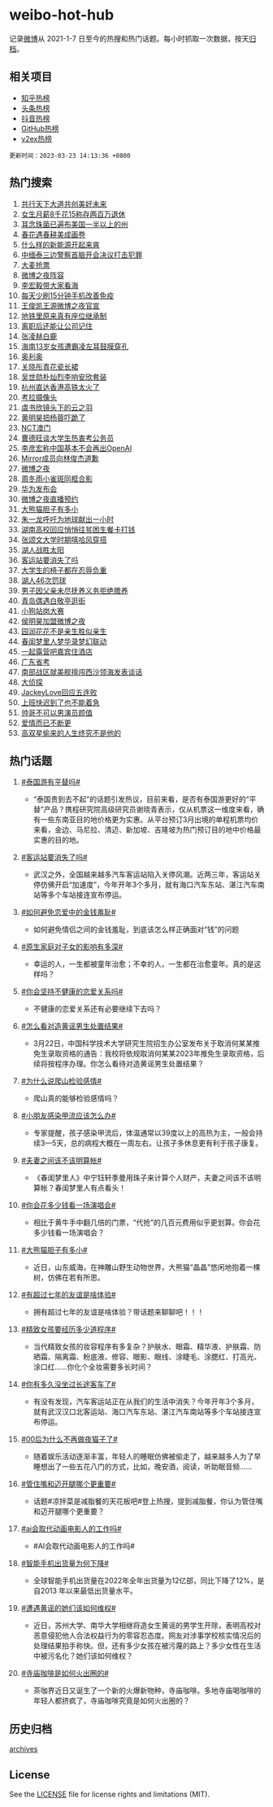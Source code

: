 # weibo-hot-hub

记录[微博](https://www.weibo.com)从 2021-1-7 日至今的热搜和热门话题。每小时抓取一次数据，按天[归档](archives)。

## 相关项目

- [知乎热榜](https://github.com/lonnyzhang423/zhihu-hot-hub)
- [头条热榜](https://github.com/lonnyzhang423/toutiao-hot-hub)
- [抖音热榜](https://github.com/lonnyzhang423/douyin-hot-hub)
- [GitHub热榜](https://github.com/lonnyzhang423/github-hot-hub)
- [v2ex热榜](https://github.com/lonnyzhang423/v2ex-hot-hub)


`更新时间：2023-03-23 14:13:36 +0800`

## 热门搜索

1. [共行天下大道共创美好未来](https://m.weibo.cn/search?containerid=100103type%3D1%26t%3D10%26q%3D%23%E5%85%B1%E8%A1%8C%E5%A4%A9%E4%B8%8B%E5%A4%A7%E9%81%93%E5%85%B1%E5%88%9B%E7%BE%8E%E5%A5%BD%E6%9C%AA%E6%9D%A5%23&stream_entry_id=51&isnewpage=1&extparam=seat%3D1%26c_type%3D51%26filter_type%3Drealtimehot%26dgr%3D0%26cate%3D10103%26pos%3D0%26stream_entry_id%3D51%26display_time%3D1679552014%26pre_seqid%3D16795520148650306978&luicode=10000011&lfid=106003type%253D25%2526t%253D3%2526disable_hot%253D1%2526filter_type%253Drealtimehot)
1. [女生月薪8千花15称存两百万退休](https://m.weibo.cn/search?containerid=100103type%3D1%26t%3D10%26q%3D%23%E5%A5%B3%E7%94%9F%E6%9C%88%E8%96%AA8%E5%8D%83%E8%8A%B115%E7%A7%B0%E5%AD%98%E4%B8%A4%E7%99%BE%E4%B8%87%E9%80%80%E4%BC%91%23&stream_entry_id=31&isnewpage=1&extparam=seat%3D1%26realpos%3D1%26filter_type%3Drealtimehot%26cate%3D5001%26q%3D%2523%25E5%25A5%25B3%25E7%2594%259F%25E6%259C%2588%25E8%2596%25AA8%25E5%258D%2583%25E8%258A%25B115%25E7%25A7%25B0%25E5%25AD%2598%25E4%25B8%25A4%25E7%2599%25BE%25E4%25B8%2587%25E9%2580%2580%25E4%25BC%2591%2523%26stream_entry_id%3D31%26band_rank%3D1%26flag%3D1%26dgr%3D0%26pos%3D0%26c_type%3D31%26lcate%3D5001%26display_time%3D1679552014%26pre_seqid%3D16795520148650306978&luicode=10000011&lfid=106003type%253D25%2526t%253D3%2526disable_hot%253D1%2526filter_type%253Drealtimehot)
1. [耳念珠菌已遍布美国一半以上的州](https://m.weibo.cn/search?containerid=100103type%3D1%26t%3D10%26q%3D%23%E8%80%B3%E5%BF%B5%E7%8F%A0%E8%8F%8C%E5%B7%B2%E9%81%8D%E5%B8%83%E7%BE%8E%E5%9B%BD%E4%B8%80%E5%8D%8A%E4%BB%A5%E4%B8%8A%E7%9A%84%E5%B7%9E%23&stream_entry_id=31&isnewpage=1&extparam=seat%3D1%26realpos%3D2%26filter_type%3Drealtimehot%26cate%3D5001%26q%3D%2523%25E8%2580%25B3%25E5%25BF%25B5%25E7%258F%25A0%25E8%258F%258C%25E5%25B7%25B2%25E9%2581%258D%25E5%25B8%2583%25E7%25BE%258E%25E5%259B%25BD%25E4%25B8%2580%25E5%258D%258A%25E4%25BB%25A5%25E4%25B8%258A%25E7%259A%2584%25E5%25B7%259E%2523%26stream_entry_id%3D31%26band_rank%3D2%26flag%3D1%26dgr%3D0%26pos%3D1%26c_type%3D31%26lcate%3D5001%26display_time%3D1679552014%26pre_seqid%3D16795520148650306978&luicode=10000011&lfid=106003type%253D25%2526t%253D3%2526disable_hot%253D1%2526filter_type%253Drealtimehot)
1. [春花遇春耕美成画卷](https://m.weibo.cn/search?containerid=100103type%3D1%26t%3D10%26q%3D%23%E6%98%A5%E8%8A%B1%E9%81%87%E6%98%A5%E8%80%95%E7%BE%8E%E6%88%90%E7%94%BB%E5%8D%B7%23&stream_entry_id=31&isnewpage=1&extparam=seat%3D1%26realpos%3D3%26filter_type%3Drealtimehot%26cate%3D5001%26q%3D%2523%25E6%2598%25A5%25E8%258A%25B1%25E9%2581%2587%25E6%2598%25A5%25E8%2580%2595%25E7%25BE%258E%25E6%2588%2590%25E7%2594%25BB%25E5%258D%25B7%2523%26stream_entry_id%3D31%26band_rank%3D3%26flag%3D1%26dgr%3D0%26pos%3D2%26c_type%3D31%26lcate%3D5001%26display_time%3D1679552014%26pre_seqid%3D16795520148650306978&luicode=10000011&lfid=106003type%253D25%2526t%253D3%2526disable_hot%253D1%2526filter_type%253Drealtimehot)
1. [什么样的新能源开起来爽](https://m.weibo.cn/search?containerid=100103type%3D1%26t%3D10%26q%3D%23%E4%BB%80%E4%B9%88%E6%A0%B7%E7%9A%84%E6%96%B0%E8%83%BD%E6%BA%90%E5%BC%80%E8%B5%B7%E6%9D%A5%E7%88%BD%23&stream_entry_id=31&isnewpage=1&extparam=seat%3D1%26filter_type%3Drealtimehot%26cate%3D5001%26q%3D%2523%25E4%25BB%2580%25E4%25B9%2588%25E6%25A0%25B7%25E7%259A%2584%25E6%2596%25B0%25E8%2583%25BD%25E6%25BA%2590%25E5%25BC%2580%25E8%25B5%25B7%25E6%259D%25A5%25E7%2588%25BD%2523%26stream_entry_id%3D31%26topic_ad%3D1%26band_rank%3D4%26dgr%3D0%26pos%3D3%26c_type%3D31%26lcate%3D5001%26adid%3D183712%26display_time%3D1679552014%26pre_seqid%3D16795520148650306978&luicode=10000011&lfid=106003type%253D25%2526t%253D3%2526disable_hot%253D1%2526filter_type%253Drealtimehot)
1. [中缅泰三边警察首脑开会决议打击犯罪](https://m.weibo.cn/search?containerid=100103type%3D1%26t%3D10%26q%3D%23%E4%B8%AD%E7%BC%85%E6%B3%B0%E4%B8%89%E8%BE%B9%E8%AD%A6%E5%AF%9F%E9%A6%96%E8%84%91%E5%BC%80%E4%BC%9A%E5%86%B3%E8%AE%AE%E6%89%93%E5%87%BB%E7%8A%AF%E7%BD%AA%23&stream_entry_id=31&isnewpage=1&extparam=seat%3D1%26realpos%3D4%26filter_type%3Drealtimehot%26cate%3D5001%26q%3D%2523%25E4%25B8%25AD%25E7%25BC%2585%25E6%25B3%25B0%25E4%25B8%2589%25E8%25BE%25B9%25E8%25AD%25A6%25E5%25AF%259F%25E9%25A6%2596%25E8%2584%2591%25E5%25BC%2580%25E4%25BC%259A%25E5%2586%25B3%25E8%25AE%25AE%25E6%2589%2593%25E5%2587%25BB%25E7%258A%25AF%25E7%25BD%25AA%2523%26stream_entry_id%3D31%26band_rank%3D4%26flag%3D1%26dgr%3D0%26pos%3D4%26c_type%3D31%26lcate%3D5001%26display_time%3D1679552014%26pre_seqid%3D16795520148650306978&luicode=10000011&lfid=106003type%253D25%2526t%253D3%2526disable_hot%253D1%2526filter_type%253Drealtimehot)
1. [大麦抢票](https://m.weibo.cn/search?containerid=100103type%3D1%26t%3D10%26q%3D%E5%A4%A7%E9%BA%A6%E6%8A%A2%E7%A5%A8&stream_entry_id=31&isnewpage=1&extparam=seat%3D1%26realpos%3D5%26filter_type%3Drealtimehot%26cate%3D5001%26q%3D%25E5%25A4%25A7%25E9%25BA%25A6%25E6%258A%25A2%25E7%25A5%25A8%26stream_entry_id%3D31%26band_rank%3D5%26flag%3D1%26dgr%3D0%26pos%3D5%26c_type%3D31%26lcate%3D5001%26display_time%3D1679552014%26pre_seqid%3D16795520148650306978&luicode=10000011&lfid=106003type%253D25%2526t%253D3%2526disable_hot%253D1%2526filter_type%253Drealtimehot)
1. [微博之夜阵容](https://m.weibo.cn/search?containerid=100103type%3D1%26t%3D10%26q%3D%23%E5%BE%AE%E5%8D%9A%E4%B9%8B%E5%A4%9C%E9%98%B5%E5%AE%B9%23&stream_entry_id=31&isnewpage=1&extparam=seat%3D1%26realpos%3D6%26filter_type%3Drealtimehot%26cate%3D5001%26q%3D%2523%25E5%25BE%25AE%25E5%258D%259A%25E4%25B9%258B%25E5%25A4%259C%25E9%2598%25B5%25E5%25AE%25B9%2523%26stream_entry_id%3D31%26band_rank%3D6%26flag%3D16%26dgr%3D0%26pos%3D6%26c_type%3D31%26lcate%3D5001%26display_time%3D1679552014%26pre_seqid%3D16795520148650306978&luicode=10000011&lfid=106003type%253D25%2526t%253D3%2526disable_hot%253D1%2526filter_type%253Drealtimehot)
1. [李宏毅带大家看海](https://m.weibo.cn/search?containerid=100103type%3D1%26t%3D10%26q%3D%23%E6%9D%8E%E5%AE%8F%E6%AF%85%E5%B8%A6%E5%A4%A7%E5%AE%B6%E7%9C%8B%E6%B5%B7%23&stream_entry_id=31&isnewpage=1&extparam=seat%3D1%26filter_type%3Drealtimehot%26cate%3D5001%26q%3D%2523%25E6%259D%258E%25E5%25AE%258F%25E6%25AF%2585%25E5%25B8%25A6%25E5%25A4%25A7%25E5%25AE%25B6%25E7%259C%258B%25E6%25B5%25B7%2523%26stream_entry_id%3D31%26band_rank%3D7%26dgr%3D0%26pos%3D7%26c_type%3D31%26lcate%3D5001%26adid%3D183683%26display_time%3D1679552014%26pre_seqid%3D16795520148650306978&luicode=10000011&lfid=106003type%253D25%2526t%253D3%2526disable_hot%253D1%2526filter_type%253Drealtimehot)
1. [每天少刷15分钟手机改善免疫](https://m.weibo.cn/search?containerid=100103type%3D1%26t%3D10%26q%3D%23%E6%AF%8F%E5%A4%A9%E5%B0%91%E5%88%B715%E5%88%86%E9%92%9F%E6%89%8B%E6%9C%BA%E6%94%B9%E5%96%84%E5%85%8D%E7%96%AB%23&stream_entry_id=31&isnewpage=1&extparam=seat%3D1%26realpos%3D7%26filter_type%3Drealtimehot%26cate%3D5001%26q%3D%2523%25E6%25AF%258F%25E5%25A4%25A9%25E5%25B0%2591%25E5%2588%25B715%25E5%2588%2586%25E9%2592%259F%25E6%2589%258B%25E6%259C%25BA%25E6%2594%25B9%25E5%2596%2584%25E5%2585%258D%25E7%2596%25AB%2523%26stream_entry_id%3D31%26band_rank%3D7%26flag%3D0%26dgr%3D0%26pos%3D8%26c_type%3D31%26lcate%3D5001%26display_time%3D1679552014%26pre_seqid%3D16795520148650306978&luicode=10000011&lfid=106003type%253D25%2526t%253D3%2526disable_hot%253D1%2526filter_type%253Drealtimehot)
1. [王俊凯王源微博之夜官宣](https://m.weibo.cn/search?containerid=100103type%3D1%26t%3D10%26q%3D%23%E7%8E%8B%E4%BF%8A%E5%87%AF%E7%8E%8B%E6%BA%90%E5%BE%AE%E5%8D%9A%E4%B9%8B%E5%A4%9C%E5%AE%98%E5%AE%A3%23&stream_entry_id=31&isnewpage=1&extparam=seat%3D1%26realpos%3D8%26filter_type%3Drealtimehot%26cate%3D5001%26q%3D%2523%25E7%258E%258B%25E4%25BF%258A%25E5%2587%25AF%25E7%258E%258B%25E6%25BA%2590%25E5%25BE%25AE%25E5%258D%259A%25E4%25B9%258B%25E5%25A4%259C%25E5%25AE%2598%25E5%25AE%25A3%2523%26stream_entry_id%3D31%26band_rank%3D8%26flag%3D16%26dgr%3D0%26pos%3D9%26c_type%3D31%26lcate%3D5001%26display_time%3D1679552014%26pre_seqid%3D16795520148650306978&luicode=10000011&lfid=106003type%253D25%2526t%253D3%2526disable_hot%253D1%2526filter_type%253Drealtimehot)
1. [地铁里原来真有座位继承制](https://m.weibo.cn/search?containerid=100103type%3D1%26t%3D10%26q%3D%23%E5%9C%B0%E9%93%81%E9%87%8C%E5%8E%9F%E6%9D%A5%E7%9C%9F%E6%9C%89%E5%BA%A7%E4%BD%8D%E7%BB%A7%E6%89%BF%E5%88%B6%23&stream_entry_id=31&isnewpage=1&extparam=seat%3D1%26realpos%3D9%26filter_type%3Drealtimehot%26cate%3D5001%26q%3D%2523%25E5%259C%25B0%25E9%2593%2581%25E9%2587%258C%25E5%258E%259F%25E6%259D%25A5%25E7%259C%259F%25E6%259C%2589%25E5%25BA%25A7%25E4%25BD%258D%25E7%25BB%25A7%25E6%2589%25BF%25E5%2588%25B6%2523%26stream_entry_id%3D31%26band_rank%3D9%26flag%3D0%26dgr%3D0%26pos%3D10%26c_type%3D31%26lcate%3D5001%26display_time%3D1679552014%26pre_seqid%3D16795520148650306978&luicode=10000011&lfid=106003type%253D25%2526t%253D3%2526disable_hot%253D1%2526filter_type%253Drealtimehot)
1. [离职后还能让公司记住](https://m.weibo.cn/search?containerid=100103type%3D1%26t%3D10%26q%3D%23%E7%A6%BB%E8%81%8C%E5%90%8E%E8%BF%98%E8%83%BD%E8%AE%A9%E5%85%AC%E5%8F%B8%E8%AE%B0%E4%BD%8F%23&stream_entry_id=31&isnewpage=1&extparam=seat%3D1%26realpos%3D10%26filter_type%3Drealtimehot%26cate%3D5001%26q%3D%2523%25E7%25A6%25BB%25E8%2581%258C%25E5%2590%258E%25E8%25BF%2598%25E8%2583%25BD%25E8%25AE%25A9%25E5%2585%25AC%25E5%258F%25B8%25E8%25AE%25B0%25E4%25BD%258F%2523%26stream_entry_id%3D31%26band_rank%3D10%26flag%3D0%26dgr%3D0%26pos%3D11%26c_type%3D31%26lcate%3D5001%26display_time%3D1679552014%26pre_seqid%3D16795520148650306978&luicode=10000011&lfid=106003type%253D25%2526t%253D3%2526disable_hot%253D1%2526filter_type%253Drealtimehot)
1. [张凌赫白鹿](https://m.weibo.cn/search?containerid=100103type%3D1%26t%3D10%26q%3D%E5%BC%A0%E5%87%8C%E8%B5%AB%E7%99%BD%E9%B9%BF&stream_entry_id=31&isnewpage=1&extparam=seat%3D1%26realpos%3D11%26filter_type%3Drealtimehot%26cate%3D5001%26q%3D%25E5%25BC%25A0%25E5%2587%258C%25E8%25B5%25AB%25E7%2599%25BD%25E9%25B9%25BF%26stream_entry_id%3D31%26band_rank%3D11%26flag%3D1%26dgr%3D0%26pos%3D12%26c_type%3D31%26lcate%3D5001%26display_time%3D1679552014%26pre_seqid%3D16795520148650306978&luicode=10000011&lfid=106003type%253D25%2526t%253D3%2526disable_hot%253D1%2526filter_type%253Drealtimehot)
1. [海南13岁女孩遭霸凌左耳鼓膜穿孔](https://m.weibo.cn/search?containerid=100103type%3D1%26t%3D10%26q%3D%23%E6%B5%B7%E5%8D%9713%E5%B2%81%E5%A5%B3%E5%AD%A9%E9%81%AD%E9%9C%B8%E5%87%8C%E5%B7%A6%E8%80%B3%E9%BC%93%E8%86%9C%E7%A9%BF%E5%AD%94%23&stream_entry_id=31&isnewpage=1&extparam=seat%3D1%26realpos%3D12%26filter_type%3Drealtimehot%26cate%3D5001%26q%3D%2523%25E6%25B5%25B7%25E5%258D%259713%25E5%25B2%2581%25E5%25A5%25B3%25E5%25AD%25A9%25E9%2581%25AD%25E9%259C%25B8%25E5%2587%258C%25E5%25B7%25A6%25E8%2580%25B3%25E9%25BC%2593%25E8%2586%259C%25E7%25A9%25BF%25E5%25AD%2594%2523%26stream_entry_id%3D31%26band_rank%3D12%26flag%3D2%26dgr%3D0%26pos%3D13%26c_type%3D31%26lcate%3D5001%26display_time%3D1679552014%26pre_seqid%3D16795520148650306978&luicode=10000011&lfid=106003type%253D25%2526t%253D3%2526disable_hot%253D1%2526filter_type%253Drealtimehot)
1. [奥利奥](https://m.weibo.cn/search?containerid=100103type%3D1%26t%3D10%26q%3D%E5%A5%A5%E5%88%A9%E5%A5%A5&stream_entry_id=31&isnewpage=1&extparam=seat%3D1%26realpos%3D13%26filter_type%3Drealtimehot%26cate%3D5001%26q%3D%25E5%25A5%25A5%25E5%2588%25A9%25E5%25A5%25A5%26stream_entry_id%3D31%26band_rank%3D13%26flag%3D0%26dgr%3D0%26pos%3D14%26c_type%3D31%26lcate%3D5001%26display_time%3D1679552014%26pre_seqid%3D16795520148650306978&luicode=10000011&lfid=106003type%253D25%2526t%253D3%2526disable_hot%253D1%2526filter_type%253Drealtimehot)
1. [关晓彤青花瓷长裙](https://m.weibo.cn/search?containerid=100103type%3D1%26t%3D10%26q%3D%23%E5%85%B3%E6%99%93%E5%BD%A4%E9%9D%92%E8%8A%B1%E7%93%B7%E9%95%BF%E8%A3%99%23&stream_entry_id=31&isnewpage=1&extparam=seat%3D1%26realpos%3D14%26filter_type%3Drealtimehot%26cate%3D5001%26q%3D%2523%25E5%2585%25B3%25E6%2599%2593%25E5%25BD%25A4%25E9%259D%2592%25E8%258A%25B1%25E7%2593%25B7%25E9%2595%25BF%25E8%25A3%2599%2523%26stream_entry_id%3D31%26band_rank%3D14%26flag%3D1%26dgr%3D0%26pos%3D15%26c_type%3D31%26lcate%3D5001%26display_time%3D1679552014%26pre_seqid%3D16795520148650306978&luicode=10000011&lfid=106003type%253D25%2526t%253D3%2526disable_hot%253D1%2526filter_type%253Drealtimehot)
1. [吴世勋朴灿烈李响安欣套装](https://m.weibo.cn/search?containerid=100103type%3D1%26t%3D10%26q%3D%23%E5%90%B4%E4%B8%96%E5%8B%8B%E6%9C%B4%E7%81%BF%E7%83%88%E6%9D%8E%E5%93%8D%E5%AE%89%E6%AC%A3%E5%A5%97%E8%A3%85%23&stream_entry_id=31&isnewpage=1&extparam=seat%3D1%26realpos%3D15%26filter_type%3Drealtimehot%26cate%3D5001%26q%3D%2523%25E5%2590%25B4%25E4%25B8%2596%25E5%258B%258B%25E6%259C%25B4%25E7%2581%25BF%25E7%2583%2588%25E6%259D%258E%25E5%2593%258D%25E5%25AE%2589%25E6%25AC%25A3%25E5%25A5%2597%25E8%25A3%2585%2523%26stream_entry_id%3D31%26band_rank%3D15%26flag%3D0%26dgr%3D0%26pos%3D16%26c_type%3D31%26lcate%3D5001%26display_time%3D1679552014%26pre_seqid%3D16795520148650306978&luicode=10000011&lfid=106003type%253D25%2526t%253D3%2526disable_hot%253D1%2526filter_type%253Drealtimehot)
1. [杭州直达香港高铁太火了](https://m.weibo.cn/search?containerid=100103type%3D1%26t%3D10%26q%3D%23%E6%9D%AD%E5%B7%9E%E7%9B%B4%E8%BE%BE%E9%A6%99%E6%B8%AF%E9%AB%98%E9%93%81%E5%A4%AA%E7%81%AB%E4%BA%86%23&stream_entry_id=31&isnewpage=1&extparam=seat%3D1%26realpos%3D16%26filter_type%3Drealtimehot%26cate%3D5001%26q%3D%2523%25E6%259D%25AD%25E5%25B7%259E%25E7%259B%25B4%25E8%25BE%25BE%25E9%25A6%2599%25E6%25B8%25AF%25E9%25AB%2598%25E9%2593%2581%25E5%25A4%25AA%25E7%2581%25AB%25E4%25BA%2586%2523%26stream_entry_id%3D31%26band_rank%3D16%26flag%3D0%26dgr%3D0%26pos%3D17%26c_type%3D31%26lcate%3D5001%26display_time%3D1679552014%26pre_seqid%3D16795520148650306978&luicode=10000011&lfid=106003type%253D25%2526t%253D3%2526disable_hot%253D1%2526filter_type%253Drealtimehot)
1. [考拉摄像头](https://m.weibo.cn/search?containerid=100103type%3D1%26t%3D10%26q%3D%23%E8%80%83%E6%8B%89%E6%91%84%E5%83%8F%E5%A4%B4%23&stream_entry_id=31&isnewpage=1&extparam=seat%3D1%26realpos%3D17%26filter_type%3Drealtimehot%26cate%3D5001%26q%3D%2523%25E8%2580%2583%25E6%258B%2589%25E6%2591%2584%25E5%2583%258F%25E5%25A4%25B4%2523%26stream_entry_id%3D31%26band_rank%3D17%26flag%3D0%26dgr%3D0%26pos%3D18%26c_type%3D31%26lcate%3D5001%26adid%3D183689%26display_time%3D1679552014%26pre_seqid%3D16795520148650306978&luicode=10000011&lfid=106003type%253D25%2526t%253D3%2526disable_hot%253D1%2526filter_type%253Drealtimehot)
1. [虞书欣镜头下的云之羽](https://m.weibo.cn/search?containerid=100103type%3D1%26t%3D10%26q%3D%23%E8%99%9E%E4%B9%A6%E6%AC%A3%E9%95%9C%E5%A4%B4%E4%B8%8B%E7%9A%84%E4%BA%91%E4%B9%8B%E7%BE%BD%23&stream_entry_id=31&isnewpage=1&extparam=seat%3D1%26realpos%3D18%26filter_type%3Drealtimehot%26cate%3D5001%26q%3D%2523%25E8%2599%259E%25E4%25B9%25A6%25E6%25AC%25A3%25E9%2595%259C%25E5%25A4%25B4%25E4%25B8%258B%25E7%259A%2584%25E4%25BA%2591%25E4%25B9%258B%25E7%25BE%25BD%2523%26stream_entry_id%3D31%26band_rank%3D18%26flag%3D1%26dgr%3D0%26pos%3D19%26c_type%3D31%26lcate%3D5001%26display_time%3D1679552014%26pre_seqid%3D16795520148650306978&luicode=10000011&lfid=106003type%253D25%2526t%253D3%2526disable_hot%253D1%2526filter_type%253Drealtimehot)
1. [黄明昊把杨蓉吓跪了](https://m.weibo.cn/search?containerid=100103type%3D1%26t%3D10%26q%3D%23%E9%BB%84%E6%98%8E%E6%98%8A%E6%8A%8A%E6%9D%A8%E8%93%89%E5%90%93%E8%B7%AA%E4%BA%86%23&stream_entry_id=31&isnewpage=1&extparam=seat%3D1%26realpos%3D19%26filter_type%3Drealtimehot%26cate%3D5001%26q%3D%2523%25E9%25BB%2584%25E6%2598%258E%25E6%2598%258A%25E6%258A%258A%25E6%259D%25A8%25E8%2593%2589%25E5%2590%2593%25E8%25B7%25AA%25E4%25BA%2586%2523%26stream_entry_id%3D31%26band_rank%3D19%26flag%3D1%26dgr%3D0%26pos%3D20%26c_type%3D31%26lcate%3D5001%26display_time%3D1679552014%26pre_seqid%3D16795520148650306978&luicode=10000011&lfid=106003type%253D25%2526t%253D3%2526disable_hot%253D1%2526filter_type%253Drealtimehot)
1. [NCT澳门](https://m.weibo.cn/search?containerid=100103type%3D1%26t%3D10%26q%3DNCT%E6%BE%B3%E9%97%A8&stream_entry_id=31&isnewpage=1&extparam=seat%3D1%26realpos%3D20%26filter_type%3Drealtimehot%26cate%3D5001%26q%3DNCT%25E6%25BE%25B3%25E9%2597%25A8%26stream_entry_id%3D31%26band_rank%3D20%26flag%3D1%26dgr%3D0%26pos%3D21%26c_type%3D31%26lcate%3D5001%26display_time%3D1679552014%26pre_seqid%3D16795520148650306978&luicode=10000011&lfid=106003type%253D25%2526t%253D3%2526disable_hot%253D1%2526filter_type%253Drealtimehot)
1. [曹德旺谈大学生热衷考公务员](https://m.weibo.cn/search?containerid=100103type%3D1%26t%3D10%26q%3D%23%E6%9B%B9%E5%BE%B7%E6%97%BA%E8%B0%88%E5%A4%A7%E5%AD%A6%E7%94%9F%E7%83%AD%E8%A1%B7%E8%80%83%E5%85%AC%E5%8A%A1%E5%91%98%23&stream_entry_id=31&isnewpage=1&extparam=seat%3D1%26realpos%3D21%26filter_type%3Drealtimehot%26cate%3D5001%26q%3D%2523%25E6%259B%25B9%25E5%25BE%25B7%25E6%2597%25BA%25E8%25B0%2588%25E5%25A4%25A7%25E5%25AD%25A6%25E7%2594%259F%25E7%2583%25AD%25E8%25A1%25B7%25E8%2580%2583%25E5%2585%25AC%25E5%258A%25A1%25E5%2591%2598%2523%26stream_entry_id%3D31%26band_rank%3D21%26flag%3D0%26dgr%3D0%26pos%3D22%26c_type%3D31%26lcate%3D5001%26display_time%3D1679552014%26pre_seqid%3D16795520148650306978&luicode=10000011&lfid=106003type%253D25%2526t%253D3%2526disable_hot%253D1%2526filter_type%253Drealtimehot)
1. [李彦宏称中国基本不会再出OpenAI](https://m.weibo.cn/search?containerid=100103type%3D1%26t%3D10%26q%3D%23%E6%9D%8E%E5%BD%A6%E5%AE%8F%E7%A7%B0%E4%B8%AD%E5%9B%BD%E5%9F%BA%E6%9C%AC%E4%B8%8D%E4%BC%9A%E5%86%8D%E5%87%BAOpenAI%23&stream_entry_id=31&isnewpage=1&extparam=seat%3D1%26realpos%3D22%26filter_type%3Drealtimehot%26cate%3D5001%26q%3D%2523%25E6%259D%258E%25E5%25BD%25A6%25E5%25AE%258F%25E7%25A7%25B0%25E4%25B8%25AD%25E5%259B%25BD%25E5%259F%25BA%25E6%259C%25AC%25E4%25B8%258D%25E4%25BC%259A%25E5%2586%258D%25E5%2587%25BAOpenAI%2523%26stream_entry_id%3D31%26band_rank%3D22%26flag%3D0%26dgr%3D0%26pos%3D23%26c_type%3D31%26lcate%3D5001%26display_time%3D1679552014%26pre_seqid%3D16795520148650306978&luicode=10000011&lfid=106003type%253D25%2526t%253D3%2526disable_hot%253D1%2526filter_type%253Drealtimehot)
1. [Mirror成员向林俊杰道歉](https://m.weibo.cn/search?containerid=100103type%3D1%26t%3D10%26q%3D%23Mirror%E6%88%90%E5%91%98%E5%90%91%E6%9E%97%E4%BF%8A%E6%9D%B0%E9%81%93%E6%AD%89%23&stream_entry_id=31&isnewpage=1&extparam=seat%3D1%26realpos%3D23%26filter_type%3Drealtimehot%26cate%3D5001%26q%3D%2523Mirror%25E6%2588%2590%25E5%2591%2598%25E5%2590%2591%25E6%259E%2597%25E4%25BF%258A%25E6%259D%25B0%25E9%2581%2593%25E6%25AD%2589%2523%26stream_entry_id%3D31%26band_rank%3D23%26flag%3D0%26dgr%3D0%26pos%3D24%26c_type%3D31%26lcate%3D5001%26display_time%3D1679552014%26pre_seqid%3D16795520148650306978&luicode=10000011&lfid=106003type%253D25%2526t%253D3%2526disable_hot%253D1%2526filter_type%253Drealtimehot)
1. [微博之夜](https://m.weibo.cn/search?containerid=100103type%3D1%26t%3D10%26q%3D%E5%BE%AE%E5%8D%9A%E4%B9%8B%E5%A4%9C&stream_entry_id=31&isnewpage=1&extparam=seat%3D1%26realpos%3D24%26filter_type%3Drealtimehot%26cate%3D5001%26q%3D%25E5%25BE%25AE%25E5%258D%259A%25E4%25B9%258B%25E5%25A4%259C%26stream_entry_id%3D31%26band_rank%3D24%26flag%3D0%26dgr%3D0%26pos%3D25%26c_type%3D31%26lcate%3D5001%26display_time%3D1679552014%26pre_seqid%3D16795520148650306978&luicode=10000011&lfid=106003type%253D25%2526t%253D3%2526disable_hot%253D1%2526filter_type%253Drealtimehot)
1. [周冬雨小雀斑同框合影](https://m.weibo.cn/search?containerid=100103type%3D1%26t%3D10%26q%3D%23%E5%91%A8%E5%86%AC%E9%9B%A8%E5%B0%8F%E9%9B%80%E6%96%91%E5%90%8C%E6%A1%86%E5%90%88%E5%BD%B1%23&stream_entry_id=31&isnewpage=1&extparam=seat%3D1%26realpos%3D25%26filter_type%3Drealtimehot%26cate%3D5001%26q%3D%2523%25E5%2591%25A8%25E5%2586%25AC%25E9%259B%25A8%25E5%25B0%258F%25E9%259B%2580%25E6%2596%2591%25E5%2590%258C%25E6%25A1%2586%25E5%2590%2588%25E5%25BD%25B1%2523%26stream_entry_id%3D31%26band_rank%3D25%26flag%3D1%26dgr%3D0%26pos%3D26%26c_type%3D31%26lcate%3D5001%26display_time%3D1679552014%26pre_seqid%3D16795520148650306978&luicode=10000011&lfid=106003type%253D25%2526t%253D3%2526disable_hot%253D1%2526filter_type%253Drealtimehot)
1. [华为发布会](https://m.weibo.cn/search?containerid=100103type%3D1%26t%3D10%26q%3D%23%E5%8D%8E%E4%B8%BA%E5%8F%91%E5%B8%83%E4%BC%9A%23&stream_entry_id=31&isnewpage=1&extparam=seat%3D1%26realpos%3D26%26filter_type%3Drealtimehot%26cate%3D5001%26q%3D%2523%25E5%258D%258E%25E4%25B8%25BA%25E5%258F%2591%25E5%25B8%2583%25E4%25BC%259A%2523%26stream_entry_id%3D31%26band_rank%3D26%26flag%3D1%26dgr%3D0%26pos%3D27%26c_type%3D31%26lcate%3D5001%26display_time%3D1679552014%26pre_seqid%3D16795520148650306978&luicode=10000011&lfid=106003type%253D25%2526t%253D3%2526disable_hot%253D1%2526filter_type%253Drealtimehot)
1. [微博之夜直播预约](https://m.weibo.cn/search?containerid=100103type%3D1%26t%3D10%26q%3D%23%E5%BE%AE%E5%8D%9A%E4%B9%8B%E5%A4%9C%E7%9B%B4%E6%92%AD%E9%A2%84%E7%BA%A6%23&stream_entry_id=31&isnewpage=1&extparam=seat%3D1%26realpos%3D27%26filter_type%3Drealtimehot%26cate%3D5001%26q%3D%2523%25E5%25BE%25AE%25E5%258D%259A%25E4%25B9%258B%25E5%25A4%259C%25E7%259B%25B4%25E6%2592%25AD%25E9%25A2%2584%25E7%25BA%25A6%2523%26stream_entry_id%3D31%26band_rank%3D27%26flag%3D0%26dgr%3D0%26pos%3D28%26c_type%3D31%26lcate%3D5001%26display_time%3D1679552014%26pre_seqid%3D16795520148650306978&luicode=10000011&lfid=106003type%253D25%2526t%253D3%2526disable_hot%253D1%2526filter_type%253Drealtimehot)
1. [大熊猫胆子有多小](https://m.weibo.cn/search?containerid=100103type%3D1%26t%3D10%26q%3D%23%E5%A4%A7%E7%86%8A%E7%8C%AB%E8%83%86%E5%AD%90%E6%9C%89%E5%A4%9A%E5%B0%8F%23&stream_entry_id=31&isnewpage=1&extparam=seat%3D1%26realpos%3D28%26filter_type%3Drealtimehot%26cate%3D5001%26q%3D%2523%25E5%25A4%25A7%25E7%2586%258A%25E7%258C%25AB%25E8%2583%2586%25E5%25AD%2590%25E6%259C%2589%25E5%25A4%259A%25E5%25B0%258F%2523%26stream_entry_id%3D31%26band_rank%3D28%26flag%3D1%26dgr%3D0%26pos%3D29%26c_type%3D31%26lcate%3D5001%26display_time%3D1679552014%26pre_seqid%3D16795520148650306978&luicode=10000011&lfid=106003type%253D25%2526t%253D3%2526disable_hot%253D1%2526filter_type%253Drealtimehot)
1. [朱一龙呼吁为地球献出一小时](https://m.weibo.cn/search?containerid=100103type%3D1%26t%3D10%26q%3D%23%E6%9C%B1%E4%B8%80%E9%BE%99%E5%91%BC%E5%90%81%E4%B8%BA%E5%9C%B0%E7%90%83%E7%8C%AE%E5%87%BA%E4%B8%80%E5%B0%8F%E6%97%B6%23&stream_entry_id=31&isnewpage=1&extparam=seat%3D1%26realpos%3D29%26filter_type%3Drealtimehot%26cate%3D5001%26q%3D%2523%25E6%259C%25B1%25E4%25B8%2580%25E9%25BE%2599%25E5%2591%25BC%25E5%2590%2581%25E4%25B8%25BA%25E5%259C%25B0%25E7%2590%2583%25E7%258C%25AE%25E5%2587%25BA%25E4%25B8%2580%25E5%25B0%258F%25E6%2597%25B6%2523%26stream_entry_id%3D31%26band_rank%3D29%26flag%3D1%26dgr%3D0%26pos%3D30%26c_type%3D31%26lcate%3D5001%26display_time%3D1679552014%26pre_seqid%3D16795520148650306978&luicode=10000011&lfid=106003type%253D25%2526t%253D3%2526disable_hot%253D1%2526filter_type%253Drealtimehot)
1. [湖南高校回应悄悄往贫困生餐卡打钱](https://m.weibo.cn/search?containerid=100103type%3D1%26t%3D10%26q%3D%23%E6%B9%96%E5%8D%97%E9%AB%98%E6%A0%A1%E5%9B%9E%E5%BA%94%E6%82%84%E6%82%84%E5%BE%80%E8%B4%AB%E5%9B%B0%E7%94%9F%E9%A4%90%E5%8D%A1%E6%89%93%E9%92%B1%23&stream_entry_id=31&isnewpage=1&extparam=seat%3D1%26realpos%3D30%26filter_type%3Drealtimehot%26cate%3D5001%26q%3D%2523%25E6%25B9%2596%25E5%258D%2597%25E9%25AB%2598%25E6%25A0%25A1%25E5%259B%259E%25E5%25BA%2594%25E6%2582%2584%25E6%2582%2584%25E5%25BE%2580%25E8%25B4%25AB%25E5%259B%25B0%25E7%2594%259F%25E9%25A4%2590%25E5%258D%25A1%25E6%2589%2593%25E9%2592%25B1%2523%26stream_entry_id%3D31%26band_rank%3D30%26flag%3D1%26dgr%3D0%26pos%3D31%26c_type%3D31%26lcate%3D5001%26display_time%3D1679552014%26pre_seqid%3D16795520148650306978&luicode=10000011&lfid=106003type%253D25%2526t%253D3%2526disable_hot%253D1%2526filter_type%253Drealtimehot)
1. [张颂文大学时期嘻哈风穿搭](https://m.weibo.cn/search?containerid=100103type%3D1%26t%3D10%26q%3D%23%E5%BC%A0%E9%A2%82%E6%96%87%E5%A4%A7%E5%AD%A6%E6%97%B6%E6%9C%9F%E5%98%BB%E5%93%88%E9%A3%8E%E7%A9%BF%E6%90%AD%23&stream_entry_id=31&isnewpage=1&extparam=seat%3D1%26realpos%3D31%26filter_type%3Drealtimehot%26cate%3D5001%26q%3D%2523%25E5%25BC%25A0%25E9%25A2%2582%25E6%2596%2587%25E5%25A4%25A7%25E5%25AD%25A6%25E6%2597%25B6%25E6%259C%259F%25E5%2598%25BB%25E5%2593%2588%25E9%25A3%258E%25E7%25A9%25BF%25E6%2590%25AD%2523%26stream_entry_id%3D31%26band_rank%3D31%26flag%3D0%26dgr%3D0%26pos%3D32%26c_type%3D31%26lcate%3D5001%26display_time%3D1679552014%26pre_seqid%3D16795520148650306978&luicode=10000011&lfid=106003type%253D25%2526t%253D3%2526disable_hot%253D1%2526filter_type%253Drealtimehot)
1. [湖人战胜太阳](https://m.weibo.cn/search?containerid=100103type%3D1%26t%3D10%26q%3D%23%E6%B9%96%E4%BA%BA%E6%88%98%E8%83%9C%E5%A4%AA%E9%98%B3%23&stream_entry_id=31&isnewpage=1&extparam=seat%3D1%26realpos%3D32%26filter_type%3Drealtimehot%26cate%3D5001%26q%3D%2523%25E6%25B9%2596%25E4%25BA%25BA%25E6%2588%2598%25E8%2583%259C%25E5%25A4%25AA%25E9%2598%25B3%2523%26stream_entry_id%3D31%26band_rank%3D32%26flag%3D1%26dgr%3D0%26pos%3D33%26c_type%3D31%26lcate%3D5001%26display_time%3D1679552014%26pre_seqid%3D16795520148650306978&luicode=10000011&lfid=106003type%253D25%2526t%253D3%2526disable_hot%253D1%2526filter_type%253Drealtimehot)
1. [客运站要消失了吗](https://m.weibo.cn/search?containerid=100103type%3D1%26t%3D10%26q%3D%23%E5%AE%A2%E8%BF%90%E7%AB%99%E8%A6%81%E6%B6%88%E5%A4%B1%E4%BA%86%E5%90%97%23&stream_entry_id=31&isnewpage=1&extparam=seat%3D1%26realpos%3D33%26filter_type%3Drealtimehot%26cate%3D5001%26q%3D%2523%25E5%25AE%25A2%25E8%25BF%2590%25E7%25AB%2599%25E8%25A6%2581%25E6%25B6%2588%25E5%25A4%25B1%25E4%25BA%2586%25E5%2590%2597%2523%26stream_entry_id%3D31%26band_rank%3D33%26flag%3D0%26dgr%3D0%26pos%3D34%26c_type%3D31%26lcate%3D5001%26display_time%3D1679552014%26pre_seqid%3D16795520148650306978&luicode=10000011&lfid=106003type%253D25%2526t%253D3%2526disable_hot%253D1%2526filter_type%253Drealtimehot)
1. [大学生的椅子都在忍辱负重](https://m.weibo.cn/search?containerid=100103type%3D1%26t%3D10%26q%3D%23%E5%A4%A7%E5%AD%A6%E7%94%9F%E7%9A%84%E6%A4%85%E5%AD%90%E9%83%BD%E5%9C%A8%E5%BF%8D%E8%BE%B1%E8%B4%9F%E9%87%8D%23&stream_entry_id=31&isnewpage=1&extparam=seat%3D1%26realpos%3D34%26filter_type%3Drealtimehot%26cate%3D5001%26q%3D%2523%25E5%25A4%25A7%25E5%25AD%25A6%25E7%2594%259F%25E7%259A%2584%25E6%25A4%2585%25E5%25AD%2590%25E9%2583%25BD%25E5%259C%25A8%25E5%25BF%258D%25E8%25BE%25B1%25E8%25B4%259F%25E9%2587%258D%2523%26stream_entry_id%3D31%26band_rank%3D34%26flag%3D1%26dgr%3D0%26pos%3D35%26c_type%3D31%26lcate%3D5001%26display_time%3D1679552014%26pre_seqid%3D16795520148650306978&luicode=10000011&lfid=106003type%253D25%2526t%253D3%2526disable_hot%253D1%2526filter_type%253Drealtimehot)
1. [湖人46次罚球](https://m.weibo.cn/search?containerid=100103type%3D1%26t%3D10%26q%3D%23%E6%B9%96%E4%BA%BA46%E6%AC%A1%E7%BD%9A%E7%90%83%23&stream_entry_id=31&isnewpage=1&extparam=seat%3D1%26realpos%3D35%26filter_type%3Drealtimehot%26cate%3D5001%26q%3D%2523%25E6%25B9%2596%25E4%25BA%25BA46%25E6%25AC%25A1%25E7%25BD%259A%25E7%2590%2583%2523%26stream_entry_id%3D31%26band_rank%3D35%26flag%3D1%26dgr%3D0%26pos%3D36%26c_type%3D31%26lcate%3D5001%26display_time%3D1679552014%26pre_seqid%3D16795520148650306978&luicode=10000011&lfid=106003type%253D25%2526t%253D3%2526disable_hot%253D1%2526filter_type%253Drealtimehot)
1. [男子因父亲未尽抚养义务拒绝赡养](https://m.weibo.cn/search?containerid=100103type%3D1%26t%3D10%26q%3D%23%E7%94%B7%E5%AD%90%E5%9B%A0%E7%88%B6%E4%BA%B2%E6%9C%AA%E5%B0%BD%E6%8A%9A%E5%85%BB%E4%B9%89%E5%8A%A1%E6%8B%92%E7%BB%9D%E8%B5%A1%E5%85%BB%23&stream_entry_id=31&isnewpage=1&extparam=seat%3D1%26realpos%3D36%26filter_type%3Drealtimehot%26cate%3D5001%26q%3D%2523%25E7%2594%25B7%25E5%25AD%2590%25E5%259B%25A0%25E7%2588%25B6%25E4%25BA%25B2%25E6%259C%25AA%25E5%25B0%25BD%25E6%258A%259A%25E5%2585%25BB%25E4%25B9%2589%25E5%258A%25A1%25E6%258B%2592%25E7%25BB%259D%25E8%25B5%25A1%25E5%2585%25BB%2523%26stream_entry_id%3D31%26band_rank%3D36%26flag%3D0%26dgr%3D0%26pos%3D37%26c_type%3D31%26lcate%3D5001%26display_time%3D1679552014%26pre_seqid%3D16795520148650306978&luicode=10000011&lfid=106003type%253D25%2526t%253D3%2526disable_hot%253D1%2526filter_type%253Drealtimehot)
1. [青岛偶遇白敬亭逛街](https://m.weibo.cn/search?containerid=100103type%3D1%26t%3D10%26q%3D%23%E9%9D%92%E5%B2%9B%E5%81%B6%E9%81%87%E7%99%BD%E6%95%AC%E4%BA%AD%E9%80%9B%E8%A1%97%23&stream_entry_id=31&isnewpage=1&extparam=seat%3D1%26realpos%3D37%26filter_type%3Drealtimehot%26cate%3D5001%26q%3D%2523%25E9%259D%2592%25E5%25B2%259B%25E5%2581%25B6%25E9%2581%2587%25E7%2599%25BD%25E6%2595%25AC%25E4%25BA%25AD%25E9%2580%259B%25E8%25A1%2597%2523%26stream_entry_id%3D31%26band_rank%3D37%26flag%3D0%26dgr%3D0%26pos%3D38%26c_type%3D31%26lcate%3D5001%26display_time%3D1679552014%26pre_seqid%3D16795520148650306978&luicode=10000011&lfid=106003type%253D25%2526t%253D3%2526disable_hot%253D1%2526filter_type%253Drealtimehot)
1. [小狗站岗大赛](https://m.weibo.cn/search?containerid=100103type%3D1%26t%3D10%26q%3D%23%E5%B0%8F%E7%8B%97%E7%AB%99%E5%B2%97%E5%A4%A7%E8%B5%9B%23&stream_entry_id=31&isnewpage=1&extparam=seat%3D1%26realpos%3D38%26filter_type%3Drealtimehot%26cate%3D5001%26q%3D%2523%25E5%25B0%258F%25E7%258B%2597%25E7%25AB%2599%25E5%25B2%2597%25E5%25A4%25A7%25E8%25B5%259B%2523%26stream_entry_id%3D31%26band_rank%3D38%26flag%3D0%26dgr%3D0%26pos%3D39%26c_type%3D31%26lcate%3D5001%26display_time%3D1679552014%26pre_seqid%3D16795520148650306978&luicode=10000011&lfid=106003type%253D25%2526t%253D3%2526disable_hot%253D1%2526filter_type%253Drealtimehot)
1. [侯明昊加盟微博之夜](https://m.weibo.cn/search?containerid=100103type%3D1%26t%3D10%26q%3D%23%E4%BE%AF%E6%98%8E%E6%98%8A%E5%8A%A0%E7%9B%9F%E5%BE%AE%E5%8D%9A%E4%B9%8B%E5%A4%9C%23&stream_entry_id=31&isnewpage=1&extparam=seat%3D1%26realpos%3D39%26filter_type%3Drealtimehot%26cate%3D5001%26q%3D%2523%25E4%25BE%25AF%25E6%2598%258E%25E6%2598%258A%25E5%258A%25A0%25E7%259B%259F%25E5%25BE%25AE%25E5%258D%259A%25E4%25B9%258B%25E5%25A4%259C%2523%26stream_entry_id%3D31%26band_rank%3D39%26flag%3D1%26dgr%3D0%26pos%3D40%26c_type%3D31%26lcate%3D5001%26display_time%3D1679552014%26pre_seqid%3D16795520148650306978&luicode=10000011&lfid=106003type%253D25%2526t%253D3%2526disable_hot%253D1%2526filter_type%253Drealtimehot)
1. [园润花花不是亲生胜似亲生](https://m.weibo.cn/search?containerid=100103type%3D1%26t%3D10%26q%3D%23%E5%9B%AD%E6%B6%A6%E8%8A%B1%E8%8A%B1%E4%B8%8D%E6%98%AF%E4%BA%B2%E7%94%9F%E8%83%9C%E4%BC%BC%E4%BA%B2%E7%94%9F%23&stream_entry_id=31&isnewpage=1&extparam=seat%3D1%26realpos%3D40%26filter_type%3Drealtimehot%26cate%3D5001%26q%3D%2523%25E5%259B%25AD%25E6%25B6%25A6%25E8%258A%25B1%25E8%258A%25B1%25E4%25B8%258D%25E6%2598%25AF%25E4%25BA%25B2%25E7%2594%259F%25E8%2583%259C%25E4%25BC%25BC%25E4%25BA%25B2%25E7%2594%259F%2523%26stream_entry_id%3D31%26band_rank%3D40%26flag%3D0%26dgr%3D0%26pos%3D41%26c_type%3D31%26lcate%3D5001%26display_time%3D1679552014%26pre_seqid%3D16795520148650306978&luicode=10000011&lfid=106003type%253D25%2526t%253D3%2526disable_hot%253D1%2526filter_type%253Drealtimehot)
1. [春闺梦里人梦华录梦幻联动](https://m.weibo.cn/search?containerid=100103type%3D1%26t%3D10%26q%3D%23%E6%98%A5%E9%97%BA%E6%A2%A6%E9%87%8C%E4%BA%BA%E6%A2%A6%E5%8D%8E%E5%BD%95%E6%A2%A6%E5%B9%BB%E8%81%94%E5%8A%A8%23&stream_entry_id=31&isnewpage=1&extparam=seat%3D1%26realpos%3D41%26filter_type%3Drealtimehot%26cate%3D5001%26q%3D%2523%25E6%2598%25A5%25E9%2597%25BA%25E6%25A2%25A6%25E9%2587%258C%25E4%25BA%25BA%25E6%25A2%25A6%25E5%258D%258E%25E5%25BD%2595%25E6%25A2%25A6%25E5%25B9%25BB%25E8%2581%2594%25E5%258A%25A8%2523%26stream_entry_id%3D31%26band_rank%3D41%26flag%3D1%26dgr%3D0%26pos%3D42%26c_type%3D31%26lcate%3D5001%26display_time%3D1679552014%26pre_seqid%3D16795520148650306978&luicode=10000011&lfid=106003type%253D25%2526t%253D3%2526disable_hot%253D1%2526filter_type%253Drealtimehot)
1. [一起露营吧嘉宾住酒店](https://m.weibo.cn/search?containerid=100103type%3D1%26t%3D10%26q%3D%23%E4%B8%80%E8%B5%B7%E9%9C%B2%E8%90%A5%E5%90%A7%E5%98%89%E5%AE%BE%E4%BD%8F%E9%85%92%E5%BA%97%23&stream_entry_id=31&isnewpage=1&extparam=seat%3D1%26realpos%3D42%26filter_type%3Drealtimehot%26cate%3D5001%26q%3D%2523%25E4%25B8%2580%25E8%25B5%25B7%25E9%259C%25B2%25E8%2590%25A5%25E5%2590%25A7%25E5%2598%2589%25E5%25AE%25BE%25E4%25BD%258F%25E9%2585%2592%25E5%25BA%2597%2523%26stream_entry_id%3D31%26band_rank%3D42%26flag%3D0%26dgr%3D0%26pos%3D43%26c_type%3D31%26lcate%3D5001%26display_time%3D1679552014%26pre_seqid%3D16795520148650306978&luicode=10000011&lfid=106003type%253D25%2526t%253D3%2526disable_hot%253D1%2526filter_type%253Drealtimehot)
1. [广东省考](https://m.weibo.cn/search?containerid=100103type%3D1%26t%3D10%26q%3D%E5%B9%BF%E4%B8%9C%E7%9C%81%E8%80%83&stream_entry_id=31&isnewpage=1&extparam=seat%3D1%26realpos%3D43%26filter_type%3Drealtimehot%26cate%3D5001%26q%3D%25E5%25B9%25BF%25E4%25B8%259C%25E7%259C%2581%25E8%2580%2583%26stream_entry_id%3D31%26band_rank%3D43%26flag%3D0%26dgr%3D0%26pos%3D44%26c_type%3D31%26lcate%3D5001%26display_time%3D1679552014%26pre_seqid%3D16795520148650306978&luicode=10000011&lfid=106003type%253D25%2526t%253D3%2526disable_hot%253D1%2526filter_type%253Drealtimehot)
1. [南部战区就美舰擅闯西沙领海发表谈话](https://m.weibo.cn/search?containerid=100103type%3D1%26t%3D10%26q%3D%23%E5%8D%97%E9%83%A8%E6%88%98%E5%8C%BA%E5%B0%B1%E7%BE%8E%E8%88%B0%E6%93%85%E9%97%AF%E8%A5%BF%E6%B2%99%E9%A2%86%E6%B5%B7%E5%8F%91%E8%A1%A8%E8%B0%88%E8%AF%9D%23&stream_entry_id=31&isnewpage=1&extparam=seat%3D1%26realpos%3D44%26filter_type%3Drealtimehot%26cate%3D5001%26q%3D%2523%25E5%258D%2597%25E9%2583%25A8%25E6%2588%2598%25E5%258C%25BA%25E5%25B0%25B1%25E7%25BE%258E%25E8%2588%25B0%25E6%2593%2585%25E9%2597%25AF%25E8%25A5%25BF%25E6%25B2%2599%25E9%25A2%2586%25E6%25B5%25B7%25E5%258F%2591%25E8%25A1%25A8%25E8%25B0%2588%25E8%25AF%259D%2523%26stream_entry_id%3D31%26band_rank%3D44%26flag%3D0%26dgr%3D0%26pos%3D45%26c_type%3D31%26lcate%3D5001%26display_time%3D1679552014%26pre_seqid%3D16795520148650306978&luicode=10000011&lfid=106003type%253D25%2526t%253D3%2526disable_hot%253D1%2526filter_type%253Drealtimehot)
1. [大侦探](https://m.weibo.cn/search?containerid=100103type%3D1%26t%3D10%26q%3D%E5%A4%A7%E4%BE%A6%E6%8E%A2&stream_entry_id=31&isnewpage=1&extparam=seat%3D1%26realpos%3D45%26filter_type%3Drealtimehot%26cate%3D5001%26q%3D%25E5%25A4%25A7%25E4%25BE%25A6%25E6%258E%25A2%26stream_entry_id%3D31%26band_rank%3D45%26flag%3D1%26dgr%3D0%26pos%3D46%26c_type%3D31%26lcate%3D5001%26display_time%3D1679552014%26pre_seqid%3D16795520148650306978&luicode=10000011&lfid=106003type%253D25%2526t%253D3%2526disable_hot%253D1%2526filter_type%253Drealtimehot)
1. [JackeyLove回应五连败](https://m.weibo.cn/search?containerid=100103type%3D1%26t%3D10%26q%3D%23JackeyLove%E5%9B%9E%E5%BA%94%E4%BA%94%E8%BF%9E%E8%B4%A5%23&stream_entry_id=31&isnewpage=1&extparam=seat%3D1%26realpos%3D46%26filter_type%3Drealtimehot%26cate%3D5001%26q%3D%2523JackeyLove%25E5%259B%259E%25E5%25BA%2594%25E4%25BA%2594%25E8%25BF%259E%25E8%25B4%25A5%2523%26stream_entry_id%3D31%26band_rank%3D46%26flag%3D0%26dgr%3D0%26pos%3D47%26c_type%3D31%26lcate%3D5001%26display_time%3D1679552014%26pre_seqid%3D16795520148650306978&luicode=10000011&lfid=106003type%253D25%2526t%253D3%2526disable_hot%253D1%2526filter_type%253Drealtimehot)
1. [上班快迟到了也不能着急](https://m.weibo.cn/search?containerid=100103type%3D1%26t%3D10%26q%3D%23%E4%B8%8A%E7%8F%AD%E5%BF%AB%E8%BF%9F%E5%88%B0%E4%BA%86%E4%B9%9F%E4%B8%8D%E8%83%BD%E7%9D%80%E6%80%A5%23&stream_entry_id=31&isnewpage=1&extparam=seat%3D1%26realpos%3D47%26filter_type%3Drealtimehot%26cate%3D5001%26q%3D%2523%25E4%25B8%258A%25E7%258F%25AD%25E5%25BF%25AB%25E8%25BF%259F%25E5%2588%25B0%25E4%25BA%2586%25E4%25B9%259F%25E4%25B8%258D%25E8%2583%25BD%25E7%259D%2580%25E6%2580%25A5%2523%26stream_entry_id%3D31%26band_rank%3D47%26flag%3D0%26dgr%3D0%26pos%3D48%26c_type%3D31%26lcate%3D5001%26display_time%3D1679552014%26pre_seqid%3D16795520148650306978&luicode=10000011&lfid=106003type%253D25%2526t%253D3%2526disable_hot%253D1%2526filter_type%253Drealtimehot)
1. [帅哥不可以男演员颜值](https://m.weibo.cn/search?containerid=100103type%3D1%26t%3D10%26q%3D%23%E5%B8%85%E5%93%A5%E4%B8%8D%E5%8F%AF%E4%BB%A5%E7%94%B7%E6%BC%94%E5%91%98%E9%A2%9C%E5%80%BC%23&stream_entry_id=31&isnewpage=1&extparam=seat%3D1%26realpos%3D48%26filter_type%3Drealtimehot%26cate%3D5001%26q%3D%2523%25E5%25B8%2585%25E5%2593%25A5%25E4%25B8%258D%25E5%258F%25AF%25E4%25BB%25A5%25E7%2594%25B7%25E6%25BC%2594%25E5%2591%2598%25E9%25A2%259C%25E5%2580%25BC%2523%26stream_entry_id%3D31%26band_rank%3D48%26flag%3D1%26dgr%3D0%26pos%3D49%26c_type%3D31%26lcate%3D5001%26display_time%3D1679552014%26pre_seqid%3D16795520148650306978&luicode=10000011&lfid=106003type%253D25%2526t%253D3%2526disable_hot%253D1%2526filter_type%253Drealtimehot)
1. [爱情而已不断更](https://m.weibo.cn/search?containerid=100103type%3D1%26t%3D10%26q%3D%23%E7%88%B1%E6%83%85%E8%80%8C%E5%B7%B2%E4%B8%8D%E6%96%AD%E6%9B%B4%23&stream_entry_id=31&isnewpage=1&extparam=seat%3D1%26realpos%3D49%26filter_type%3Drealtimehot%26cate%3D5001%26q%3D%2523%25E7%2588%25B1%25E6%2583%2585%25E8%2580%258C%25E5%25B7%25B2%25E4%25B8%258D%25E6%2596%25AD%25E6%259B%25B4%2523%26stream_entry_id%3D31%26band_rank%3D49%26flag%3D0%26dgr%3D0%26pos%3D50%26c_type%3D31%26lcate%3D5001%26display_time%3D1679552014%26pre_seqid%3D16795520148650306978&luicode=10000011&lfid=106003type%253D25%2526t%253D3%2526disable_hot%253D1%2526filter_type%253Drealtimehot)
1. [高双星偷来的人生终究不是他的](https://m.weibo.cn/search?containerid=100103type%3D1%26t%3D10%26q%3D%23%E9%AB%98%E5%8F%8C%E6%98%9F%E5%81%B7%E6%9D%A5%E7%9A%84%E4%BA%BA%E7%94%9F%E7%BB%88%E7%A9%B6%E4%B8%8D%E6%98%AF%E4%BB%96%E7%9A%84%23&stream_entry_id=31&isnewpage=1&extparam=seat%3D1%26realpos%3D50%26filter_type%3Drealtimehot%26cate%3D5001%26q%3D%2523%25E9%25AB%2598%25E5%258F%258C%25E6%2598%259F%25E5%2581%25B7%25E6%259D%25A5%25E7%259A%2584%25E4%25BA%25BA%25E7%2594%259F%25E7%25BB%2588%25E7%25A9%25B6%25E4%25B8%258D%25E6%2598%25AF%25E4%25BB%2596%25E7%259A%2584%2523%26stream_entry_id%3D31%26band_rank%3D50%26flag%3D1%26dgr%3D0%26pos%3D51%26c_type%3D31%26lcate%3D5001%26display_time%3D1679552014%26pre_seqid%3D16795520148650306978&luicode=10000011&lfid=106003type%253D25%2526t%253D3%2526disable_hot%253D1%2526filter_type%253Drealtimehot)

## 热门话题

1. [#泰国游有平替吗#](https://m.weibo.cn/search?containerid=231522type%3D1%26t%3D10%26q%3D%23%E6%B3%B0%E5%9B%BD%E6%B8%B8%E6%9C%89%E5%B9%B3%E6%9B%BF%E5%90%97%23&stream_entry_id=128&isnewpage=1&extparam=seat%3D1%26lcate%3D5004%26unitid%3D1679491342160%26pos%3D1-0-0%26cate%3D5004%26dgr%3D0%26c_type%3D128%26display_time%3D1679552015%26pre_seqid%3D1679552015897013079168&luicode=10000011&lfid=231648_-_4)
    - “泰国贵到去不起”的话题引发热议，目前来看，是否有泰国游更好的“平替”产品？携程研究院高级研究员谢晓青表示，仅从机票这一维度来看，确有一些东南亚目的地价格更为实惠。从平台预订3月出境的单程机票均价来看，金边、马尼拉、清迈、新加坡、吉隆坡为热门预订目的地中价格最实惠的目的地。

1. [#客运站要消失了吗#](https://m.weibo.cn/search?containerid=231522type%3D1%26t%3D10%26q%3D%23%E5%AE%A2%E8%BF%90%E7%AB%99%E8%A6%81%E6%B6%88%E5%A4%B1%E4%BA%86%E5%90%97%23&stream_entry_id=128&isnewpage=1&extparam=seat%3D1%26lcate%3D5004%26unitid%3D1679530623258%26pos%3D1-0-1%26cate%3D5004%26dgr%3D0%26c_type%3D128%26display_time%3D1679552015%26pre_seqid%3D1679552015897013079168&luicode=10000011&lfid=231648_-_4)
    - 武汉之外，全国越来越多汽车客运站陷入关停风潮。近两三年，客运站关停仿佛开启“加速度”，今年开年3个多月，就有海口汽车东站、湛江汽车南站等多个车站接连宣布停运。

1. [#如何避免恋爱中的金钱羞耻#](https://m.weibo.cn/search?containerid=231522type%3D1%26t%3D10%26q%3D%23%E5%A6%82%E4%BD%95%E9%81%BF%E5%85%8D%E6%81%8B%E7%88%B1%E4%B8%AD%E7%9A%84%E9%87%91%E9%92%B1%E7%BE%9E%E8%80%BB%23&stream_entry_id=128&isnewpage=1&extparam=seat%3D1%26lcate%3D5004%26unitid%3D1679551921289%26pos%3D1-0-2%26cate%3D5004%26dgr%3D0%26c_type%3D128%26display_time%3D1679552015%26pre_seqid%3D1679552015897013079168&luicode=10000011&lfid=231648_-_4)
    - 如何避免情侣之间的金钱羞耻，到底该怎么样正确面对“钱”的问题

1. [#原生家庭对子女的影响有多深#](https://m.weibo.cn/search?containerid=231522type%3D1%26t%3D10%26q%3D%23%E5%8E%9F%E7%94%9F%E5%AE%B6%E5%BA%AD%E5%AF%B9%E5%AD%90%E5%A5%B3%E7%9A%84%E5%BD%B1%E5%93%8D%E6%9C%89%E5%A4%9A%E6%B7%B1%23&stream_entry_id=128&isnewpage=1&extparam=seat%3D1%26lcate%3D5004%26unitid%3D1679395951002%26pos%3D1-0-3%26cate%3D5004%26dgr%3D0%26c_type%3D128%26display_time%3D1679552015%26pre_seqid%3D1679552015897013079168&luicode=10000011&lfid=231648_-_4)
    - 幸运的人，一生都被童年治愈；不幸的人，一生都在治愈童年。真的是这样吗？

1. [#你会坚持不健康的恋爱关系吗#](https://m.weibo.cn/search?containerid=231522type%3D1%26t%3D10%26q%3D%23%E4%BD%A0%E4%BC%9A%E5%9D%9A%E6%8C%81%E4%B8%8D%E5%81%A5%E5%BA%B7%E7%9A%84%E6%81%8B%E7%88%B1%E5%85%B3%E7%B3%BB%E5%90%97%23&stream_entry_id=128&isnewpage=1&extparam=seat%3D1%26lcate%3D5004%26unitid%3D1679463432134%26pos%3D1-0-4%26cate%3D5004%26dgr%3D0%26c_type%3D128%26display_time%3D1679552015%26pre_seqid%3D1679552015897013079168&luicode=10000011&lfid=231648_-_4)
    - 不健康的恋爱关系还有必要继续下去吗？

1. [#怎么看对造黄谣男生处置结果#](https://m.weibo.cn/search?containerid=231522type%3D1%26t%3D10%26q%3D%23%E6%80%8E%E4%B9%88%E7%9C%8B%E5%AF%B9%E9%80%A0%E9%BB%84%E8%B0%A3%E7%94%B7%E7%94%9F%E5%A4%84%E7%BD%AE%E7%BB%93%E6%9E%9C%23&stream_entry_id=128&isnewpage=1&extparam=seat%3D1%26lcate%3D5004%26unitid%3D1679452041575%26pos%3D1-0-5%26cate%3D5004%26dgr%3D0%26c_type%3D128%26display_time%3D1679552015%26pre_seqid%3D1679552015897013079168&luicode=10000011&lfid=231648_-_4)
    - 3月22日，中国科学技术大学研究生院招生办公室发布关于取消何某某推免生录取资格的通告：我校将依规取消何某某2023年推免生录取资格，后续将按程序办理。你怎么看待对造黄谣男生处置结果？

1. [#为什么说爬山检验感情#](https://m.weibo.cn/search?containerid=231522type%3D1%26t%3D10%26q%3D%23%E4%B8%BA%E4%BB%80%E4%B9%88%E8%AF%B4%E7%88%AC%E5%B1%B1%E6%A3%80%E9%AA%8C%E6%84%9F%E6%83%85%23&stream_entry_id=128&isnewpage=1&extparam=seat%3D1%26lcate%3D5004%26unitid%3D1679399850036%26pos%3D1-0-6%26cate%3D5004%26dgr%3D0%26c_type%3D128%26display_time%3D1679552015%26pre_seqid%3D1679552015897013079168&luicode=10000011&lfid=231648_-_4)
    - 爬山真的能够检验感情吗？

1. [#小朋友感染甲流应该怎么办#](https://m.weibo.cn/search?containerid=231522type%3D1%26t%3D10%26q%3D%23%E5%B0%8F%E6%9C%8B%E5%8F%8B%E6%84%9F%E6%9F%93%E7%94%B2%E6%B5%81%E5%BA%94%E8%AF%A5%E6%80%8E%E4%B9%88%E5%8A%9E%23&stream_entry_id=128&isnewpage=1&extparam=seat%3D1%26lcate%3D5004%26unitid%3D1679383324485%26pos%3D1-0-7%26cate%3D5004%26dgr%3D0%26c_type%3D128%26display_time%3D1679552015%26pre_seqid%3D1679552015897013079168&luicode=10000011&lfid=231648_-_4)
    - 专家提醒，孩子感染甲流后，体温通常以39度以上的高热为主，一般会持续3—5天，总的病程大概在一周左右。让孩子多休息更有利于孩子康复。

1. [#夫妻之间该不该明算帐#](https://m.weibo.cn/search?containerid=231522type%3D1%26t%3D10%26q%3D%23%E5%A4%AB%E5%A6%BB%E4%B9%8B%E9%97%B4%E8%AF%A5%E4%B8%8D%E8%AF%A5%E6%98%8E%E7%AE%97%E5%B8%90%23&stream_entry_id=128&isnewpage=1&extparam=seat%3D1%26lcate%3D5004%26unitid%3D1679407337571%26pos%3D1-0-8%26cate%3D5004%26dgr%3D0%26c_type%3D128%26display_time%3D1679552015%26pre_seqid%3D1679552015897013079168&luicode=10000011&lfid=231648_-_4)
    - 《春闺梦里人》中宁钰轩季曼用珠子来计算个人财产，夫妻之间该不该明算帐？春闺梦里人有点看头！

1. [#你会花多少钱看一场演唱会#](https://m.weibo.cn/search?containerid=231522type%3D1%26t%3D10%26q%3D%23%E4%BD%A0%E4%BC%9A%E8%8A%B1%E5%A4%9A%E5%B0%91%E9%92%B1%E7%9C%8B%E4%B8%80%E5%9C%BA%E6%BC%94%E5%94%B1%E4%BC%9A%23&stream_entry_id=128&isnewpage=1&extparam=seat%3D1%26lcate%3D5004%26unitid%3D1679527613598%26pos%3D1-0-9%26cate%3D5004%26dgr%3D0%26c_type%3D128%26display_time%3D1679552015%26pre_seqid%3D1679552015897013079168&luicode=10000011&lfid=231648_-_4)
    - 相比于黄牛手中翻几倍的门票，“代抢”的几百元费用似乎更划算。你会花多少钱看一场演唱会？

1. [#大熊猫胆子有多小#](https://m.weibo.cn/search?containerid=231522type%3D1%26t%3D10%26q%3D%23%E5%A4%A7%E7%86%8A%E7%8C%AB%E8%83%86%E5%AD%90%E6%9C%89%E5%A4%9A%E5%B0%8F%23&stream_entry_id=128&isnewpage=1&extparam=seat%3D1%26lcate%3D5004%26unitid%3D1679547415222%26pos%3D1-0-10%26cate%3D5004%26dgr%3D0%26c_type%3D128%26display_time%3D1679552015%26pre_seqid%3D1679552015897013079168&luicode=10000011&lfid=231648_-_4)
    - 近日，山东威海，在神雕山野生动物世界，大熊猫“晶晶”悠闲地抱着一棵树，仿佛在若有所思。

1. [#有超过七年的友谊是啥体验#](https://m.weibo.cn/search?containerid=231522type%3D1%26t%3D10%26q%3D%23%E6%9C%89%E8%B6%85%E8%BF%87%E4%B8%83%E5%B9%B4%E7%9A%84%E5%8F%8B%E8%B0%8A%E6%98%AF%E5%95%A5%E4%BD%93%E9%AA%8C%23&stream_entry_id=128&isnewpage=1&extparam=seat%3D1%26lcate%3D5004%26unitid%3D1679484743858%26pos%3D1-0-11%26cate%3D5004%26dgr%3D0%26c_type%3D128%26display_time%3D1679552015%26pre_seqid%3D1679552015897013079168&luicode=10000011&lfid=231648_-_4)
    - 拥有超过七年的友谊是啥体验？带话题来聊聊吧！！！

1. [#精致女孩要经历多少道程序#](https://m.weibo.cn/search?containerid=231522type%3D1%26t%3D10%26q%3D%23%E7%B2%BE%E8%87%B4%E5%A5%B3%E5%AD%A9%E8%A6%81%E7%BB%8F%E5%8E%86%E5%A4%9A%E5%B0%91%E9%81%93%E7%A8%8B%E5%BA%8F%23&stream_entry_id=128&isnewpage=1&extparam=seat%3D1%26lcate%3D5004%26unitid%3D1679533007299%26pos%3D1-0-12%26cate%3D5004%26dgr%3D0%26c_type%3D128%26display_time%3D1679552015%26pre_seqid%3D1679552015897013079168&luicode=10000011&lfid=231648_-_4)
    - 当代精致女孩的妆容程序有多复杂？护肤水、眼霜、精华液、护肤霜、防晒霜、隔离霜、粉底液、修容、眼影、眼线、涂睫毛、涂腮红、打高光、涂口红……你化个全妆需要多长时间？

1. [#你有多久没坐过长途客车了#](https://m.weibo.cn/search?containerid=231522type%3D1%26t%3D10%26q%3D%23%E4%BD%A0%E6%9C%89%E5%A4%9A%E4%B9%85%E6%B2%A1%E5%9D%90%E8%BF%87%E9%95%BF%E9%80%94%E5%AE%A2%E8%BD%A6%E4%BA%86%23&stream_entry_id=128&isnewpage=1&extparam=seat%3D1%26lcate%3D5004%26unitid%3D1679548024618%26pos%3D1-0-13%26cate%3D5004%26dgr%3D0%26c_type%3D128%26display_time%3D1679552015%26pre_seqid%3D1679552015897013079168&luicode=10000011&lfid=231648_-_4)
    - 有没有发现，汽车客运站正在从我们的生活中消失？今年开年3个多月，就有武汉汉口北客运站、海口汽车东站、湛江汽车南站等多个车站接连宣布停运。

1. [#00后为什么不再做夜猫子了#](https://m.weibo.cn/search?containerid=231522type%3D1%26t%3D10%26q%3D%2300%E5%90%8E%E4%B8%BA%E4%BB%80%E4%B9%88%E4%B8%8D%E5%86%8D%E5%81%9A%E5%A4%9C%E7%8C%AB%E5%AD%90%E4%BA%86%23&stream_entry_id=128&isnewpage=1&extparam=seat%3D1%26lcate%3D5004%26unitid%3D1679385438754%26pos%3D1-0-14%26cate%3D5004%26dgr%3D0%26c_type%3D128%26display_time%3D1679552015%26pre_seqid%3D1679552015897013079168&luicode=10000011&lfid=231648_-_4)
    - 随着娱乐活动逐渐丰富，年轻人的睡眠仿佛被偷走了，越来越多人为了早睡想出了一些五花八门的方式，比如，晚安酒，阅读，听助眠音频……

1. [#管住嘴和迈开腿哪个更重要#](https://m.weibo.cn/search?containerid=231522type%3D1%26t%3D10%26q%3D%23%E7%AE%A1%E4%BD%8F%E5%98%B4%E5%92%8C%E8%BF%88%E5%BC%80%E8%85%BF%E5%93%AA%E4%B8%AA%E6%9B%B4%E9%87%8D%E8%A6%81%23&stream_entry_id=128&isnewpage=1&extparam=seat%3D1%26lcate%3D5004%26unitid%3D1679533907748%26pos%3D1-0-15%26cate%3D5004%26dgr%3D0%26c_type%3D128%26display_time%3D1679552015%26pre_seqid%3D1679552015897013079168&luicode=10000011&lfid=231648_-_4)
    - 话题#凉拌菜是减脂餐的天花板吧#登上热搜，提到减脂餐，你认为管住嘴和迈开腿哪个更重要？

1. [#ai会取代动画电影人的工作吗#](https://m.weibo.cn/search?containerid=231522type%3D1%26t%3D10%26q%3D%23ai%E4%BC%9A%E5%8F%96%E4%BB%A3%E5%8A%A8%E7%94%BB%E7%94%B5%E5%BD%B1%E4%BA%BA%E7%9A%84%E5%B7%A5%E4%BD%9C%E5%90%97%23&stream_entry_id=128&isnewpage=1&extparam=seat%3D1%26lcate%3D5004%26unitid%3D1679497052454%26pos%3D1-0-16%26cate%3D5004%26dgr%3D0%26c_type%3D128%26display_time%3D1679552015%26pre_seqid%3D1679552015897013079168&luicode=10000011&lfid=231648_-_4)
    - #AI会取代动画电影人的工作吗#

1. [#智能手机出货量为何下降#](https://m.weibo.cn/search?containerid=231522type%3D1%26t%3D10%26q%3D%23%E6%99%BA%E8%83%BD%E6%89%8B%E6%9C%BA%E5%87%BA%E8%B4%A7%E9%87%8F%E4%B8%BA%E4%BD%95%E4%B8%8B%E9%99%8D%23&stream_entry_id=128&isnewpage=1&extparam=seat%3D1%26lcate%3D5004%26unitid%3D1679452053366%26pos%3D1-0-17%26cate%3D5004%26dgr%3D0%26c_type%3D128%26display_time%3D1679552015%26pre_seqid%3D1679552015897013079168&luicode=10000011&lfid=231648_-_4)
    - 全球智能手机出货量在2022年全年出货量为12亿部，同比下降了12%，是自2013 年以来最低出货量水平。

1. [#遭遇黄谣的她们该如何维权#](https://m.weibo.cn/search?containerid=231522type%3D1%26t%3D10%26q%3D%23%E9%81%AD%E9%81%87%E9%BB%84%E8%B0%A3%E7%9A%84%E5%A5%B9%E4%BB%AC%E8%AF%A5%E5%A6%82%E4%BD%95%E7%BB%B4%E6%9D%83%23&stream_entry_id=128&isnewpage=1&extparam=seat%3D1%26lcate%3D5004%26unitid%3D1679394749788%26pos%3D1-0-18%26cate%3D5004%26dgr%3D0%26c_type%3D128%26display_time%3D1679552015%26pre_seqid%3D1679552015897013079168&luicode=10000011&lfid=231648_-_4)
    - 近日，苏州大学、南华大学相继将造女生黄谣的男学生开除，表明高校对恶意侵犯他人合法权益行为的零容忍态度。网友对涉事学校核实情况后的处理结果拍手称快。但，还有多少女孩在被污蔑的路上？多少女性在生活中被污名化？她们该如何维权？

1. [#寺庙咖啡是如何火出圈的#](https://m.weibo.cn/search?containerid=231522type%3D1%26t%3D10%26q%3D%23%E5%AF%BA%E5%BA%99%E5%92%96%E5%95%A1%E6%98%AF%E5%A6%82%E4%BD%95%E7%81%AB%E5%87%BA%E5%9C%88%E7%9A%84%23&stream_entry_id=128&isnewpage=1&extparam=seat%3D1%26lcate%3D5004%26unitid%3D1679390218653%26pos%3D1-0-19%26cate%3D5004%26dgr%3D0%26c_type%3D128%26display_time%3D1679552015%26pre_seqid%3D1679552015897013079168&luicode=10000011&lfid=231648_-_4)
    - 茶咖界近日又诞生了一个新的火爆新物种，寺庙咖啡。多地寺庙喝咖啡的年轻人都挤疯了，寺庙咖啡究竟是如何火出圈的？


## 历史归档

[archives](archives)

## License

See the [LICENSE](LICENSE) file for license rights and limitations (MIT).
